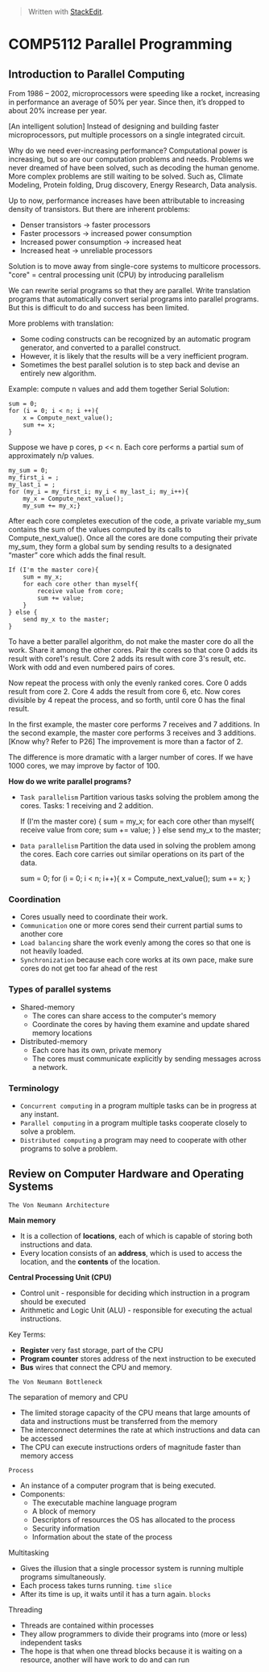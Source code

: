 


> Written with [StackEdit](https://stackedit.io/).
# COMP5112 Parallel Programming

## Introduction to Parallel Computing


From 1986 – 2002, microprocessors were speeding like a rocket, increasing in performance an average of 50% per year. Since then, it’s dropped to about 20% increase per year.

[An intelligent solution] Instead of designing and building faster microprocessors, put multiple processors on a single integrated circuit.

Why do we need ever-increasing performance?
Computational power is increasing, but so are our computation problems and needs. Problems we never dreamed of have been solved, such as decoding the human genome. More complex problems are still waiting to be solved. Such as,  Climate Modeling, Protein folding, Drug discovery, Energy Research, Data analysis.

Up to now, performance increases have been attributable to increasing density of transistors. But there are inherent problems:
- Denser transistors -> faster processors
- Faster processors -> increased power consumption
- Increased power consumption -> increased heat
- Increased heat -> unreliable processors

Solution is to move away from single-core systems to multicore processors. "core" = central processing unit (CPU) by introducing parallelism

We can rewrite serial programs so that they are parallel. Write translation programs that automatically convert serial programs into parallel programs. But this is difficult to do and success has been limited.

More problems with translation: 
- Some coding constructs can be recognized by an automatic program generator, and converted to a parallel construct.
- However, it is likely that the results will be a very inefficient program.
- Sometimes the best parallel solution is to step back and devise an entirely new algorithm.

Example: compute n values and add them together
Serial Solution:

    sum = 0;
    for (i = 0; i < n; i ++){
		x = Compute_next_value();
		sum += x;
	}

Suppose we have p cores, p << n. Each core performs a partial sum of approximately n/p values.

    my_sum = 0;
    my_first_i = ;
    my_last_i = ;
    for (my_i = my_first_i; my_i < my_last_i; my_i++){
	    my_x = Compute_next_value();
	    my_sum += my_x;}

After each core completes execution of the code, a private variable my_sum contains the sum of the values computed by its calls to Compute_next_value(). Once all the cores are done computing their private my_sum, they form a global sum by sending results to a designated “master” core which adds the final result.

    If (I'm the master core){
	    sum = my_x;
	    for each core other than myself{
		    receive value from core;
		    sum += value;
		}
	} else {
		send my_x to the master;
	}

To have a better parallel algorithm, do not make the master core do all the work. Share it among the other cores. Pair the cores so that core 0 adds its result with core1's result. Core 2 adds its result with core 3's result, etc. Work with odd and even numbered pairs of cores.

Now repeat the process with only the evenly ranked cores. Core 0 adds result from core 2. Core 4 adds the result from core 6, etc. Now cores divisible by 4 repeat the process, and so forth, until core 0 has the final result.

In the first example, the master core performs 7 receives and 7 additions. In the second example, the master core performs 3 receives and 3 additions. [Know why? Refer to P26] The improvement is more than a factor of 2. 

The difference is more dramatic with a larger number of cores. If we have 1000 cores, we may improve by factor of 100.

**How do we write parallel programs?**
- `Task parallelism` Partition various tasks solving the problem among the cores. Tasks: 1 receiving and 2 addition.

    If (I'm the master core) {
        sum = my_x;
        for each core other than myself{
    	    receive value from core;
    	    sum += value;
    	 }
    } else send my_x to the master; 

- `Data parallelism` Partition the data used in solving the problem among the cores. Each core carries out similar operations on its part of the data.

    sum = 0;
    for (i = 0; i < n; i++){
        x = Compute_next_value();
        sum += x;
    }

### Coordination
- Cores usually need to coordinate their work.
- `Communication` one or more cores send their current partial sums to another core
- `Load balancing` share the work evenly among the cores so that one is not heavily loaded.
- `Synchronization` because each core works at its own pace, make sure cores do not get too far ahead of the rest

### Types of parallel systems
- Shared-memory
	- The cores can share access to the computer's memory
	- Coordinate the cores by having them examine and update shared memory locations
- Distributed-memory
	- Each core has its own, private memory
	- The cores must communicate explicitly by sending messages across a network.

### Terminology
- `Concurrent computing` in a program multiple tasks can be in progress at any instant.
- `Parallel computing` in a program multiple tasks cooperate closely to solve a problem.
- `Distributed computing` a program may need to cooperate with other programs to solve a problem.

## Review on Computer Hardware and Operating Systems

`The Von Neumann Architecture`

**Main memory**
 - It is a collection of **locations**, each of which is capable of storing both instructions and data. 
- Every location consists of an **address**, which is used to access the location, and the **contents** of the location.

**Central Processing Unit (CPU)**
- Control unit - responsible for deciding which instruction in a program should be executed
- Arithmetic and Logic Unit (ALU) - responsible for executing the actual instructions.

Key Terms:
- **Register** very fast storage, part of the CPU
- **Program counter** stores address of the next instruction to be executed
- **Bus** wires that connect the CPU and memory.

`The Von Neumann Bottleneck`

The separation of memory and CPU
- The limited storage capacity of the CPU means that large amounts of data and instructions must be transferred from the memory
- The interconnect determines the rate at which instructions and data can be accessed
- The CPU can execute instructions orders of magnitude faster than memory access

`Process`
- An instance of a computer program that is being executed.
- Components:
	- The executable machine language program
	- A block of memory
	- Descriptors of resources the OS has allocated to the process
	- Security information
	- Information about the state of the process

Multitasking
- Gives the illusion that a single processor system is running multiple programs simultaneously.
- Each process takes turns running. `time slice`
- After its time is up, it waits until it has a turn again. `blocks`

Threading
- Threads are contained within processes
- They allow programmers to divide their programs into (more or less) independent tasks
- The hope is that when one thread blocks because it is waiting on a resource, another will have work to do and can run
<!--stackedit_data:
eyJoaXN0b3J5IjpbLTE1MDM4NTQ3NSwtMjA2OTUxNjEzNiwxNT
gyNTcxNzQ5LDEzNjQzNjc5MzRdfQ==
-->